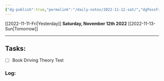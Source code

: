 ```yaml
---
{"dg-publish":true,"permalink":"/daily-notes/2022-11-12-sat/","dgPassFrontmatter":true}
---
```



[[2022-11-11-Fri\|Yesterday]]
**Saturday, November 12th 2022**
[[2022-11-13-Sun\|Tomorrow]]


---
## Tasks:
- [ ] Book Driving Theory Test

### Log: